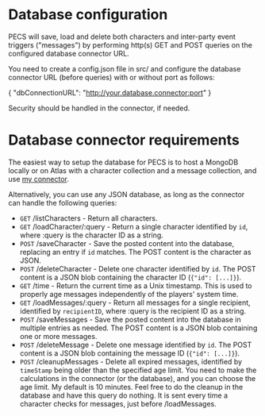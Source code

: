 # Database configuration

PECS will save, load and delete both characters and inter-party event triggers ("messages") by performing http(s) GET and POST queries on the configured database connector URL.

You need to create a config.json file in src/ and configure the database connector URL (before queries) with or without port as follows:

{
    "dbConnectionURL": "http://your.database.connector:port"
}

Security should be handled in the connector, if needed.

# Database connector requirements

The easiest way to setup the database for PECS is to host a MongoDB locally or on Atlas with a character collection and a message collection, and use [my connector](https://github.com/bukiro/PECS-MongoDB-Connector).

Alternatively, you can use any JSON database, as long as the connector can handle the following queries:

- `GET` /listCharacters - Return all characters.
- `GET` /loadCharacter/:query - Return a single character identified by `id`, where :query is the character ID as a string.
- `POST` /saveCharacter - Save the posted content into the database, replacing an entry if `id` matches. The POST content is the character as JSON.
- `POST` /deleteCharacter - Delete one character identified by `id`. The POST content is a JSON blob containing the character ID (`{"id": [...]}`).
- `GET` /time - Return the current time as a Unix timestamp. This is used to properly age messages independently of the players' system time.
- `GET` /loadMessages/:query - Return all messages for a single recipient, identified by `recipientID`, where :query is the recipient ID as a string.
- `POST` /saveMessages - Save the posted content into the database in multiple entries as needed. The POST content is a JSON blob containing one or more messages.
- `POST` /deleteMessage - Delete one message identified by `id`. The POST content is a JSON blob containing the message ID (`{"id": [...]}`).
- `POST` /cleanupMessages - Delete all expired messages, identified by `timeStamp` being older than the specified age limit. You need to make the calculations in the connector (or the database), and you can choose the age limit. My default is 10 minutes. Feel free to do the cleanup in the database and have this query do nothing. It is sent every time a character checks for messages, just before /loadMessages.